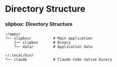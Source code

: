 # Directory Structure

<!-- Source: slipbox@68468a7de53c CLAUDE.md -->
### slipbox: Directory Structure

```
~/apps/
└── slipbox/          # Main application
    ├── slipbox       # Binary
    └── data/         # Application data

~/.local/bin/
└── claude            # Claude Code native binary
```

